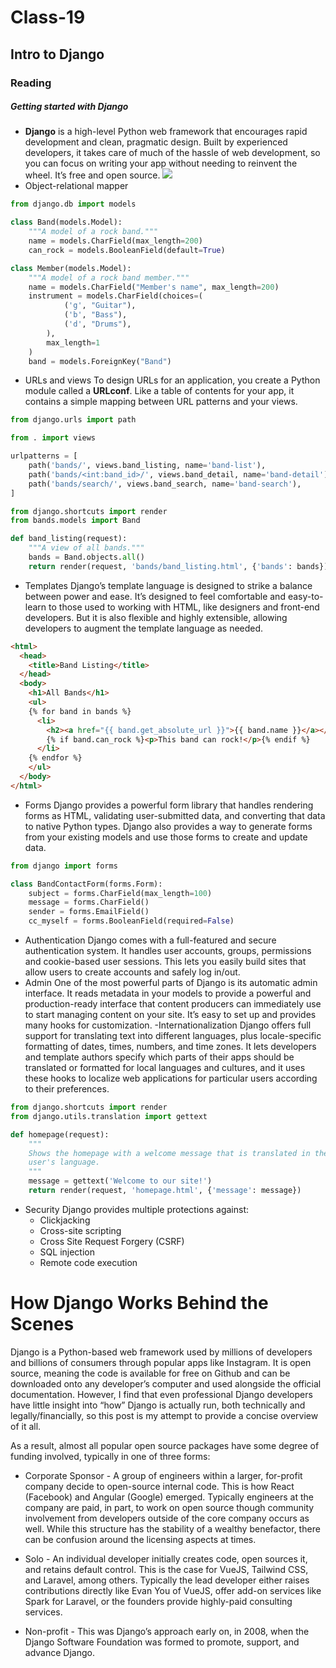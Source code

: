 # Class-19
## Intro to Django
### Reading
##### Getting started with Django
- **Django** is a high-level Python web framework that encourages rapid development and clean, pragmatic design. Built by experienced developers, it takes care of much of the hassle of web development, so you can focus on writing your app without needing to reinvent the wheel. It’s free and open source.
![](https://encrypted-tbn0.gstatic.com/images?q=tbn:ANd9GcRlHpEsRq4pIo4vTLAn24qGNwG41dFdXLJwsQ&usqp=CAU)
- Object-relational mapper
```python
from django.db import models

class Band(models.Model):
    """A model of a rock band."""
    name = models.CharField(max_length=200)
    can_rock = models.BooleanField(default=True)

class Member(models.Model):
    """A model of a rock band member."""
    name = models.CharField("Member's name", max_length=200)
    instrument = models.CharField(choices=(
            ('g', "Guitar"),
            ('b', "Bass"),
            ('d', "Drums"),
        ),
        max_length=1
    )
    band = models.ForeignKey("Band")
```
- URLs and views
    To design URLs for an application, you create a Python module called a **URLconf**. Like a table of contents for your app, it contains a simple mapping between URL patterns and your views.
```python
from django.urls import path

from . import views

urlpatterns = [
    path('bands/', views.band_listing, name='band-list'),
    path('bands/<int:band_id>/', views.band_detail, name='band-detail'),
    path('bands/search/', views.band_search, name='band-search'),
]
```
```python
from django.shortcuts import render
from bands.models import Band

def band_listing(request):
    """A view of all bands."""
    bands = Band.objects.all()
    return render(request, 'bands/band_listing.html', {'bands': bands})
```
- Templates
    Django’s template language is designed to strike a balance between power and ease. It’s designed to feel comfortable and easy-to-learn to those used to working with HTML, like designers and front-end developers. But it is also flexible and highly extensible, allowing developers to augment the template language as needed.
```html
<html>
  <head>
    <title>Band Listing</title>
  </head>
  <body>
    <h1>All Bands</h1>
    <ul>
    {% for band in bands %}
      <li>
        <h2><a href="{{ band.get_absolute_url }}">{{ band.name }}</a></h2>
        {% if band.can_rock %}<p>This band can rock!</p>{% endif %}
      </li>
    {% endfor %}
    </ul>
  </body>
</html>
```
- Forms
    Django provides a powerful form library that handles rendering forms as HTML, validating user-submitted data, and converting that data to native Python types. Django also provides a way to generate forms from your existing models and use those forms to create and update data.
```python
from django import forms

class BandContactForm(forms.Form):
    subject = forms.CharField(max_length=100)
    message = forms.CharField()
    sender = forms.EmailField()
    cc_myself = forms.BooleanField(required=False)
```
- Authentication
    Django comes with a full-featured and secure authentication system. It handles user accounts, groups, permissions and cookie-based user sessions. This lets you easily build sites that allow users to create accounts and safely log in/out.
- Admin
    One of the most powerful parts of Django is its automatic admin interface. It reads metadata in your models to provide a powerful and production-ready interface that content producers can immediately use to start managing content on your site. It’s easy to set up and provides many hooks for customization.
-Internationalization
    Django offers full support for translating text into different languages, plus locale-specific formatting of dates, times, numbers, and time zones. It lets developers and template authors specify which parts of their apps should be translated or formatted for local languages and cultures, and it uses these hooks to localize web applications for particular users according to their preferences.
```python
from django.shortcuts import render
from django.utils.translation import gettext

def homepage(request):
    """
    Shows the homepage with a welcome message that is translated in the
    user's language.
    """
    message = gettext('Welcome to our site!')
    return render(request, 'homepage.html', {'message': message})
```

- Security
    Django provides multiple protections against:
    - Clickjacking
    - Cross-site scripting
    - Cross Site Request Forgery (CSRF)
    - SQL injection
    - Remote code execution

# How Django Works Behind the Scenes
Django is a Python-based web framework used by millions of developers and billions of consumers through popular apps like Instagram. It is open source, meaning the code is available for free on Github and can be downloaded onto any developer’s computer and used alongside the official documentation. However, I find that even professional Django developers have little insight into “how” Django is actually run, both technically and legally/financially, so this post is my attempt to provide a concise overview of it all.

As a result, almost all popular open source packages have some degree of funding involved, typically in one of three forms:

-  Corporate Sponsor - A group of engineers within a larger, for-profit company decide to open-source internal code. This is how React (Facebook) and Angular (Google) emerged. Typically engineers at the company are paid, in part, to work on open source though community involvement from developers outside of the core company occurs as well. While this structure has the stability of a wealthy benefactor, there can be confusion around the licensing aspects at times.
-  Solo - An individual developer initially creates code, open sources it, and retains default control. This is the case for VueJS, Tailwind CSS, and Laravel, among others. Typically the lead developer either raises contributions directly like Evan You of VueJS, offer add-on services like Spark for Laravel, or the founders provide highly-paid consulting services.

- Non-profit - This was Django’s approach early on, in 2008, when the Django Software Foundation was formed to promote, support, and advance Django.